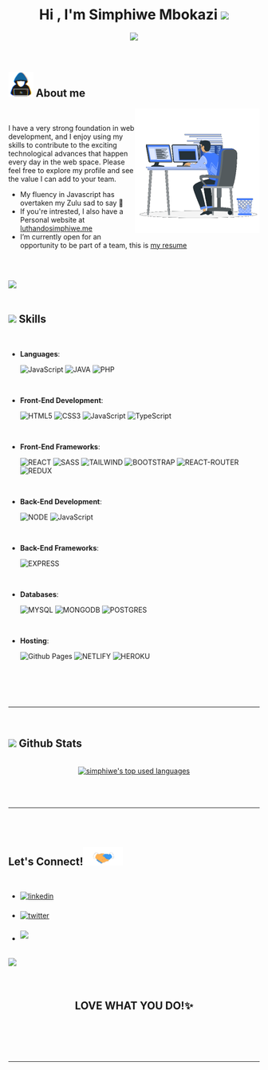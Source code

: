 <h1 align="center"><b>Hi , I'm Simphiwe Mbokazi </b><img src="https://media.giphy.com/media/hvRJCLFzcasrR4ia7z/giphy.gif" width="35"></h1>

<p align="center">
  <a href="https://github.com/DenverCoder1/readme-typing-svg"><img src="https://readme-typing-svg.herokuapp.com?font=Time+New+Roman&color=cyan&size=25&center=true&vCenter=true&width=600&height=100&lines=Full-Stack+Web+Developer,;AI+Enthusiast,;Massive+Formula+1+fan,;Love+to+learn+new+stuff"></a>
</p>


<br>



	
## <picture><img src = "https://github.com/0xAbdulKhalid/0xAbdulKhalid/raw/main/assets/mdImages/about_me.gif" width = 50px></picture> **About me**

<picture> <img align="right" src="https://github.com/0xAbdulKhalid/0xAbdulKhalid/raw/main/assets/mdImages/Right_Side.gif" width = 250px></picture>

<br>

I have a very strong foundation in web development, and I enjoy using my skills to contribute to the exciting technological advances that happen every day in the web space. Please feel free to explore my profile and see the value I can add to your team. 
- My fluency in Javascript has overtaken my Zulu sad to say &#129315;
- If you're intrested, I also have a Personal website at [luthandosimphiwe.me](https://www.luthandosimphiwe.me)
- I’m currently open for an opportunity to be part of a team, this is [my resume](https://read.cv/0xabdulkhalid)

<br><br>

<img src="https://user-images.githubusercontent.com/73097560/115834477-dbab4500-a447-11eb-908a-139a6edaec5c.gif"><br><br>

## <img src="https://media2.giphy.com/media/QssGEmpkyEOhBCb7e1/giphy.gif?cid=ecf05e47a0n3gi1bfqntqmob8g9aid1oyj2wr3ds3mg700bl&rid=giphy.gif" width ="25"><b> Skills</b>
<br>

<p align="center">

- **Languages**:
    
    ![JavaScript](https://img.shields.io/badge/JavaScript%20-%23F7DF1E.svg?style=for-the-badge&logo=javascript&logoColor=black)
    ![JAVA](https://img.shields.io/badge/Java-ED8B00?style=for-the-badge&logo=openjdk&logoColor=white)
    ![PHP](https://img.shields.io/badge/PHP-777BB4?style=for-the-badge&logo=php&logoColor=white)

<br>   
    
- **Front-End Development**:

   ![HTML5](https://img.shields.io/badge/HTML5%20-%23E34F26.svg?style=for-the-badge&logo=html5&logoColor=white)
   ![CSS3](https://img.shields.io/badge/CSS%20-%231572B6.svg?style=for-the-badge&logo=css3&logoColor=white)
   ![JavaScript](https://img.shields.io/badge/JavaScript%20-%23F7DF1E.svg?style=for-the-badge&logo=javascript&logoColor=black)
   ![TypeScript](https://img.shields.io/badge/TypeScript-007ACC?style=for-the-badge&logo=typescript&logoColor=white)

<br>
  
 - **Front-End Frameworks**:
  
    ![REACT](https://img.shields.io/badge/React-20232A?style=for-the-badge&logo=react&logoColor=61DAFB)
    ![SASS](https://img.shields.io/badge/Sass-CC6699?style=for-the-badge&logo=sass&logoColor=white)
    ![TAILWIND](https://img.shields.io/badge/Tailwind_CSS-38B2AC?style=for-the-badge&logo=tailwind-css&logoColor=white)
    ![BOOTSTRAP](https://img.shields.io/badge/Bootstrap-563D7C?style=for-the-badge&logo=bootstrap&logoColor=white)
    ![REACT-ROUTER](https://img.shields.io/badge/React_Router-CA4245?style=for-the-badge&logo=react-router&logoColor=white)
    ![REDUX](https://img.shields.io/badge/Redux-593D88?style=for-the-badge&logo=redux&logoColor=white)
  
    <br>

- **Back-End Development**:

    ![NODE](https://img.shields.io/badge/Node.js-43853D?style=for-the-badge&logo=node.js&logoColor=white)
    ![JavaScript](https://img.shields.io/badge/JavaScript%20-%23F7DF1E.svg?style=for-the-badge&logo=javascript&logoColor=black)
  
  <br>

- **Back-End Frameworks**:

    ![EXPRESS](https://img.shields.io/badge/Express.js-404D59?style=for-the-badge)
  
    <br>

- **Databases**:

    ![MYSQL](https://img.shields.io/badge/MySQL-005C84?style=for-the-badge&logo=mysql&logoColor=white)
    ![MONGODB](https://img.shields.io/badge/MongoDB-4EA94B?style=for-the-badge&logo=mongodb&logoColor=white)
    ![POSTGRES](https://img.shields.io/badge/PostgreSQL-316192?style=for-the-badge&logo=postgresql&logoColor=white)
    
  
 <br>

- **Hosting**:

    ![Github Pages](https://img.shields.io/badge/GitHub%20Pages-%23327FC7.svg?style=for-the-badge&logo=github&logoColor=white)
    ![NETLIFY](https://img.shields.io/badge/Netlify-00C7B7?style=for-the-badge&logo=netlify&logoColor=white)
    ![HEROKU](https://img.shields.io/badge/Heroku-430098?style=for-the-badge&logo=heroku&logoColor=white)
    ![]()
    

<br> 


</p>

<br>
<br>

-----

<br>


## <img src="https://media.giphy.com/media/iY8CRBdQXODJSCERIr/giphy.gif" width="35"><b> Github Stats </b>
<br>

<div align="center">

<a href="https://github.com/SimphiweLuthando">
  <img src="https://github-readme-stats.vercel.app/api/top-langs?username=SimphiweLuthando&show_icons=true&locale=en&layout=compact&line_height=20&title_color=7A7ADB&icon_color=2234AE&text_color=D3D3D3&bg_color=0,000000,130F40" width="375"  alt="simphiwe's top used languages"/>

</a>
</div>

<br>
<br>
<br>

-----

<br>
<br>

## <b> Let's Connect!</b><img src="https://github.com/0xAbdulKhalid/0xAbdulKhalid/raw/main/assets/mdImages/handshake.gif" width ="80">
<br>
<div align='left'>

<ul>

<li>
<a href="https://www.linkedin.com/in/simphiwem/" target="_blank">
<img src="https://img.shields.io/badge/linkedin:  Simphiwe Mbokazi-%2300acee.svg?color=405DE6&style=for-the-badge&logo=linkedin&logoColor=white" alt=linkedin style="margin-bottom: 5px;"/>
</a>
</li>

<br>

<li>
<a href="https://twitter.com/simps_24" target="_blank">
<img src="https://img.shields.io/badge/twitter:  @simps_24-%2300acee.svg?color=1DA1F2&style=for-the-badge&logo=twitter&logoColor=white" alt=twitter style="margin-bottom: 5px;"/>
</a>
</li>

<br>

<li>
<a href="mailto:simphiweluthandombokazi@gmail.com" target="_blank">
<img src="https://img.shields.io/badge/gmail:  simphiweluthandombokazi-%23EA4335.svg?style=for-the-badge&logo=gmail&logoColor=white" t=mail style="margin-bottom: 5px;" />
</a>
</li>
	
</ul>
</div>

<br>
<img src="https://user-images.githubusercontent.com/73097560/115834477-dbab4500-a447-11eb-908a-139a6edaec5c.gif">
<br>
<br>
<br>

<div align='center'>

## <b>LOVE WHAT YOU DO!✨</b>

</div>
<br>
<br>
<br>
<br>

---

<br>
